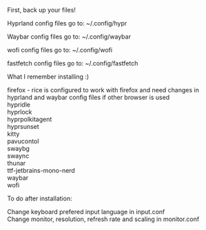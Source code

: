 First, back up your files!

Hyprland config files go to:
~/.config/hypr

Waybar config files go to:
~/.config/waybar

wofi config files go to:
~/.config/wofi

fastfetch config files go to:
~/.config/fastfetch


What I remember installing :)  
  
firefox - rice is configured to work with firefox and need changes in hyprland and waybar config files if other browser is used  
hypridle  
hyprlock  
hyprpolkitagent  
hyprsunset  
kitty  
pavucontol  
swaybg  
swaync  
thunar  
ttf-jetbrains-mono-nerd  
waybar  
wofi  

To do after installation:

Change keyboard prefered input language in input.conf  
Change monitor, resolution, refresh rate and scaling in monitor.conf
